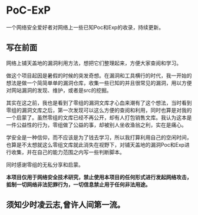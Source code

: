 # PoC-ExP
一个网络安全爱好者对网络上一些已知Poc和Exp的收录，持续更新。

## 写在前面

网络上铺天盖地的漏洞利用方法，想把它们整理起来，方便大家查阅和学习。

做这个项目起因是暑假的时候的突发奇想。在漏洞和工具横行的时代，我一开始的想法是做一个简简单单的漏洞仓库，收集一些已知的并且很常见的漏洞，用以方便对网站漏洞的发现、维护，或者是src的挖掘。

其实在这之前，我也是看到了零组的漏洞文库才心血来潮有了这个想法，当时看到零组的漏洞文库之后，第一次发现可以这么方便的查阅和利用，同时也算是对我的一个启蒙了。虽然零组的文库已经不再公开，却有人打包销售文库。我认为这本是一件公益性的行为，零组做了公益的事，却被别人坐收渔翁之利，实在是痛心。

学安全是一种信仰，而不应该是为了钱去学习，所以我打算利用自己的空闲时间，也算是不太想就这么零组文库就此消失在视野下，对铺天盖地的漏洞Poc和Exp进行收集，并在自己的能力范围之内写一些判断脚本。

同时感谢零组的无私分享和启蒙。

**本项目仅用于网络安全技术研究，禁止使用本项目的任何形式进行发起网络攻击，抵制一切网络非法犯罪行为，一切信息禁止用于任何非法用途。**

## 须知少时凌云志,曾许人间第一流。
